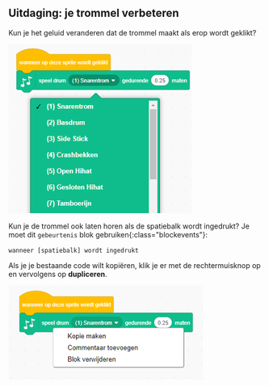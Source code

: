 ## Uitdaging: je trommel verbeteren

Kun je het geluid veranderen dat de trommel maakt als erop wordt geklikt?

![screenshot](images/band-drum-sound.png)

Kun je de trommel ook laten horen als de spatiebalk wordt ingedrukt? Je moet dit `gebeurtenis` blok gebruiken{:class="blockevents"}:

```blocks3
wanneer [spatiebalk] wordt ingedrukt
```

Als je je bestaande code wilt kopiëren, klik je er met de rechtermuisknop op en vervolgens op **dupliceren**.

![screenshot](images/band-duplicate-code.png)